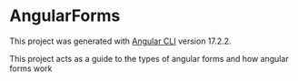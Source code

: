 # AngularForms

This project was generated with [Angular CLI](https://github.com/angular/angular-cli) version 17.2.2.

This project acts as a guide to the types of angular forms and how angular forms work
